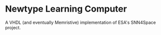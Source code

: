 # Newtype Learning Computer 
A VHDL (and eventually Memristive) implementation of ESA's SNN4Space project.

